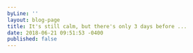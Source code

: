 ```yaml
---
byLine: ''
layout: blog-page
title: It's still calm, but there's only 3 days before ...
date: 2018-06-21 09:51:53 -0400
published: false
---
```


